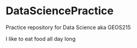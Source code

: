 # DataSciencePractice
Practice repository for Data Science aka GEOS215

I like to eat food all day long

